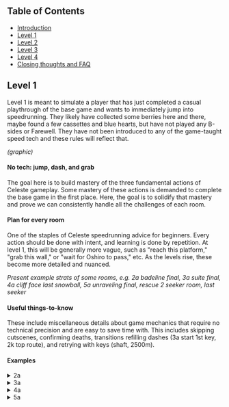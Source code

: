 ## Table of Contents
- [Introduction](#introduction)
- [Level 1](https://github.com/kwan22/habits/blob/main/level1.md)
- [Level 2](https://github.com/kwan22/habits/blob/main/level2.md)
- [Level 3](https://github.com/kwan22/habits/blob/main/level3.md)
- [Level 4](https://github.com/kwan22/habits/blob/main/level4.md)
- [Closing thoughts and FAQ](https://github.com/kwan22/habits/blob/main/conclusions-faq.md)

## Level 1

Level 1 is meant to simulate a player that has just completed a casual playthrough of the base game and wants to immediately jump into speedrunning. They likely have collected some berries here and there, maybe found a few cassettes and blue hearts, but have not played any B-sides or Farewell. They have not been introduced to any of the game-taught speed tech and these rules will reflect that.

*(graphic)*

#### No tech: jump, dash, and grab  
The goal here is to build mastery of the three fundamental actions of Celeste gameplay. Some mastery of these actions is demanded to complete the base game in the first place. Here, the goal is to solidify that mastery and prove we can consistently handle all the challenges of each room.

#### Plan for every room  
One of the staples of Celeste speedrunning advice for beginners. Every action should be done with intent, and learning is done by repetition. At level 1, this will be generally more vague, such as "reach this platform," "grab this wall," or "wait for Oshiro to pass," etc. As the levels rise, these become more detailed and nuanced.

*Present example strats of some rooms, e.g. 2a badeline final, 3a suite final, 4a cliff face last snowball, 5a unraveling final, rescue 2 seeker room, last seeker*

#### Useful things-to-know  
These include miscellaneous details about game mechanics that require no technical precision and are easy to save time with. This includes skipping cutscenes, confirming deaths, transitions refilling dashes (3a start 1st key, 2k top route), and retrying with keys (shaft, 2500m).

#### Examples

<details>
<summary>2a</summary>
The plan for the last few coins in the Badeline chase sequence is to never cross your own path.

![Image of 2a route](https://github.com/kwan22/habits/blob/main/images/lv1/2a_intervention.png)
</details>

<details>
  <summary>3a</summary>
Transitions refill dashes!
  
![Image of 3a key1](https://github.com/kwan22/habits/blob/main/images/lv1/3a_key1.webp)
  
Introducing the "red dot": be aware of when Oshiro is about to charge and ensure you have space to dodge. Whether your strat is able to line up with the Oshiro cycles shown in the clips depends on your movement: apply the red-dot principle to whatever Oshiro cycle you end up settling upon.

![Image of Oshiro dodge 1](https://github.com/kwan22/habits/blob/main/images/lv1/3a_final_1.webp)
![Image of Oshiro dodge 2](https://github.com/kwan22/habits/blob/main/images/lv1/3a_final_2.webp)
![Image of Oshiro dodge 3](https://github.com/kwan22/habits/blob/main/images/lv1/3a_final_3.webp)
</details>

<details>
  <summary>4a</summary>
  Generally, horizontal dashing cuts through strong wind much better than updiagonal dashes

  ![Image of snowball springs](https://github.com/kwan22/habits/blob/main/images/lv1/4a_snowball_4springs.webp)
  ![Image of snowball final](https://github.com/kwan22/habits/blob/main/images/lv1/4a_snowball_final.webp)
</details>

<details>
  <summary>5a</summary>
  Know the depths keyskip.
  
  ![Image of depths keyskip route](https://github.com/kwan22/habits/blob/main/images/lv1/5a_depths_keyskip.png)

  Use seekers to hit coins for you.
  ![Image of unraveling 1st coin](https://github.com/kwan22/habits/blob/main/images/lv1/5a_unraveling_coin1.webp)
  ![Image of unraveling 2nd last](https://github.com/kwan22/habits/blob/main/images/lv1/5a_unraveling_2ndlast.webp)

  Learn to feel comfortable with stunning a charging seeker. Similar to the Oshiro red-dot: seekers are much smaller and easier to jump over, so stunning them gives you several seconds of free movement. Generally try to not let seekers approach you from above: letting them approach you from below or horizontally is much more reliable in jumping on top of them.
  ![Image of unraveling final](https://github.com/kwan22/habits/blob/main/images/lv1/5a_unraveling_final_cut.webp)

  Suggested route for getting search keys.
  ![Image of search route](https://github.com/kwan22/habits/blob/main/images/lv1/5a_search_keys.png)

Avoid confronting a seeker from below, even if it means approaching the seeker intentionally (cue Jojo and Star Wars memes).
![Image of rescue no fear](https://github.com/kwan22/habits/blob/main/images/lv1/5a_rescue_nofear.webp)

The red-dot principle still applies.
![Image of rescue berry room cut](https://github.com/kwan22/habits/blob/main/images/lv1/5a_rescue_berryroom_cut.webp)

No shame in sending Theo first.
![Image of rescue 2seeker room](https://github.com/kwan22/habits/blob/main/images/lv1/5a_rescue_2seeker.webp)

No shame in spending some time making sure the seeker is stunned if you missed it the 1st time.
![Image of rescue seeker final 1miss](https://github.com/kwan22/habits/blob/main/images/lv1/5a_rescue_seeker_final_1miss_cut.webp)
</details>
